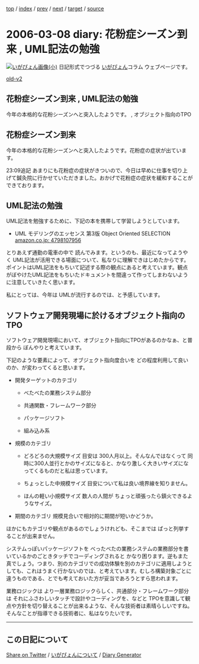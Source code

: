 [top](https://igapyon.github.io/diary/) 
 / [index](https://igapyon.github.io/diary/2006/index.html) 
 / [prev](https://igapyon.github.io/diary/2006/ig060306.html) 
 / [next](https://igapyon.github.io/diary/2006/ig060309.html) 
 / [target](https://igapyon.github.io/diary/2006/ig060308.html) 
 / [source](https://github.com/igapyon/diary/blob/gh-pages/2006/ig060308.html.src.md) 

2006-03-08 diary: 花粉症シーズン到来 , UML記法の勉強
=====================================================================================================
[![いがぴょん画像(小)](https://igapyon.github.io/diary/images/iga200306s.jpg "いがぴょん")](https://igapyon.github.io/diary/memo/memoigapyon.html) 日記形式でつづる [いがぴょん](https://igapyon.github.io/diary/memo/memoigapyon.html)コラム ウェブページです。

[old-v2](ig060308-orig.html)

## 花粉症シーズン到来 , UML記法の勉強

今年の本格的な花粉シーズンへと突入したようです。 , オブジェクト指向のTPO


## 花粉症シーズン到来

今年の本格的な花粉シーズンへと突入したようです。花粉症の症状が出ています。

23:09追記 あまりにも花粉症の症状がきついので、今日は早めに仕事を切り上げて鍼灸院に行かせていただきました。おかげで花粉症の症状を緩和することができております。

## UML記法の勉強

UML記法を勉強するために、下記の本を携帯して学習しようとしています。

* UML モデリングのエッセンス 第3版 Object Oriented SELECTION
  [amazon.co.jp: 4798107956](http://www.amazon.co.jp/exec/obidos/ASIN/4798107956/igapyondiary-22)

とりあえず通勤の電車の中で 読んでみます。というのも、最近になってようやく UML記法が活用できる場面について、私なりに理解できはじめたからです。ポイントはUML記法をもちいて記述する際の観点にあると考えています。観点がぼやけたUML記法をもちいたドキュメントを間違って作ってしまわないように注意していきたく思います。

私にとっては、今年は UMLが流行するのでは、と予感しています。

## ソフトウェア開発現場に於けるオブジェクト指向のTPO

ソフトウェア開発現場において、オブジェクト指向にTPOがあるのかなぁ、と普段から ぼんやりと考えています。

下記のような要素によって、オブジェクト指向度合いを どの程度利用して良いのか、が変わってくると思います。

* 開発ターゲットのカテゴリ
  
  * べたべたの業務システム部分
    
  * 共通関数・フレームワーク部分
    
  * パッケージソフト
    
  * 組み込み系
  

  
* 規模のカテゴリ
  
  * どろどろの大規模サイズ
    目安は 300人月以上。そんなんではなくって 同時に300人並行とかのサイズになると、かなり激しく大きいサイズになってくるものだと私は思っています。
    
  * ちょっとした中規模サイズ
    目安について私は良い境界線を知りません。
    
  * ほんの軽い小規模サイズ
    数人の人間が ちょっと頑張ったら鎮火できるようなサイズ。
  

  
* 期間のカテゴリ
  規模見合いで相対的に期間が短いかどうか。

ほかにもカテゴリや観点があるのでしょうけれども、そこまでは ぱっと列挙することが出来ません。

システムっぽいパッケージソフトを べったべたの業務システムの業務部分を書いているかのごときタッチでコーディングされると かなり困ります。逆もまた真でしょう。つまり、別のカテゴリでの成功体験を別のカテゴリに適用しようとしても、これはうまく行かないのでは、と考えています。むしろ構築対象ごとに違うものである、とでも考えておいた方が妥当であろうとすら思われます。

業務ロジックは より一層業務ロジックらしく、共通部分・フレームワーク部分は それにふさわしいタッチで設計やコーディングを、などと TPOを意識して観点や方針を切り替えることが出来るような、そんな技術者は素晴らしいですね。そんなことが指導できる技術者に、私はなりたいです。

----------------------------------------------------------------------------------------------------

## この日記について

[Share on Twitter](https://twitter.com/intent/tweet?hashtags=igapyon%2Cdiary%2C%E3%81%84%E3%81%8C%E3%81%B4%E3%82%87%E3%82%93&text=%E8%8A%B1%E7%B2%89%E7%97%87%E3%82%B7%E3%83%BC%E3%82%BA%E3%83%B3%E5%88%B0%E6%9D%A5+%2C+UML%E8%A8%98%E6%B3%95%E3%81%AE%E5%8B%89%E5%BC%B7&url=https%3A%2F%2Figapyon.github.io%2Fdiary%2F2006%2Fig060308.html) / [いがぴょんについて](https://igapyon.github.io/diary/memo/memoigapyon.html) / [Diary Generator](https://github.com/igapyon/igapyonv3)
